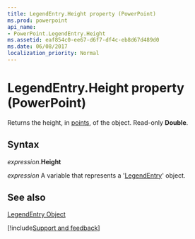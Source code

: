 ```yaml
---
title: LegendEntry.Height property (PowerPoint)
ms.prod: powerpoint
api_name:
- PowerPoint.LegendEntry.Height
ms.assetid: eaf854c0-ee67-d6f7-df4c-eb8d67d489d0
ms.date: 06/08/2017
localization_priority: Normal
---
```



# LegendEntry.Height property (PowerPoint)

Returns the height, in [points](../language/glossary/vbe-glossary.md#point), of the object. Read-only  **Double**.


## Syntax

_expression_.**Height**

 _expression_ A variable that represents a '[LegendEntry](PowerPoint.LegendEntry.md)' object.


## See also


[LegendEntry Object](PowerPoint.LegendEntry.md)

[!include[Support and feedback](~/includes/feedback-boilerplate.md)]